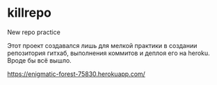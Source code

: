 # killrepo
New repo practice

Этот проект создавался лишь для мелкой практики в создании репозитория гитхаб, выполнения коммитов и деплоя его на heroku. Вроде бы всё вышло.

 https://enigmatic-forest-75830.herokuapp.com/